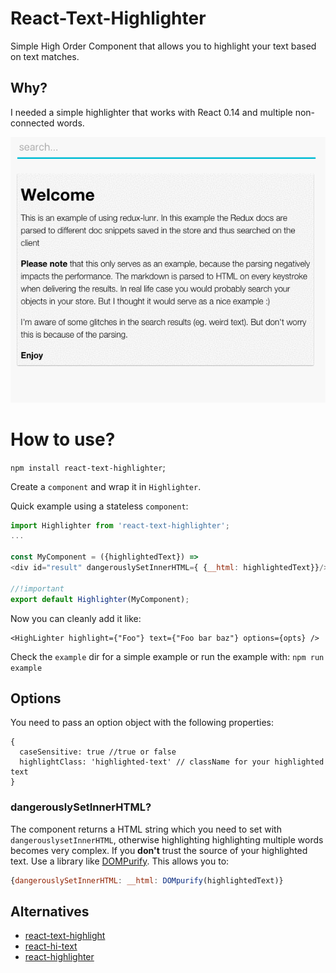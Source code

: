 
# React-Text-Highlighter

Simple High Order Component that allows you to highlight your text based on text matches.

## Why?

I needed a simple highlighter that works with React 0.14 and multiple non-connected words.

![](https://raw.githubusercontent.com/swennemans/react-text-highlighter/master/example/example.gif)

# How to use?

`npm install react-text-highlighter`;

Create a `component` and wrap it in `Highlighter`.

Quick example  using a stateless `component`:
```js
import Highlighter from 'react-text-highlighter';
...

const MyComponent = ({highlightedText}) =>
<div id="result" dangerouslySetInnerHTML={ {__html: highlightedText}}/>;

//!important
export default Highlighter(MyComponent);
```
Now you can cleanly add it like:
```
<HighLighter highlight={"Foo"} text={"Foo bar baz"} options={opts} />
```

Check the `example` dir for a simple example or run the example with: `npm run example`

## Options
You need to pass an option object with the following properties:
```
{
  caseSensitive: true //true or false
  highlightClass: 'highlighted-text' // className for your highlighted text
}
```

### dangerouslySetInnerHTML?

The component returns a HTML string which you need to set with `dangerouslysetInnerHTML`, otherwise highlighting highlighting multiple words
becomes very complex. If you **don't** trust the source of your highlighted text. Use a library like [DOMPurify](https://github.com/cure53/DOMPurify). This
allows you to:

```js
{dangerouslySetInnerHTML: __html: DOMpurify(highlightedText)}
```

## Alternatives

- [react-text-highlight](https://github.com/henriquea/react-text-highlight)
- [react-hi-text](https://github.com/rwu823/react-hi-text)
- [react-highlighter](https://github.com/helior/react-highlighter)

